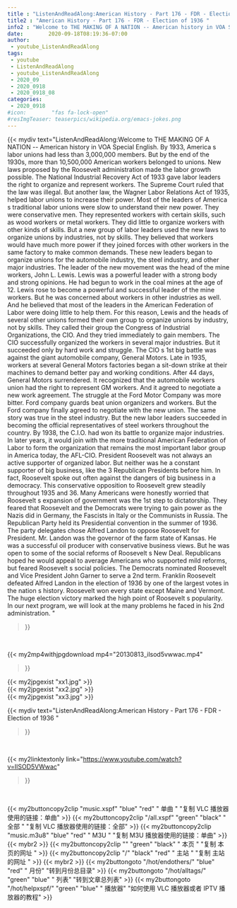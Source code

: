 ```yaml
---
title : "ListenAndReadAlong:American History - Part 176 - FDR - Election of 1936 "
title2 : "American History - Part 176 - FDR - Election of 1936 "
info2 : "Welcome to THE MAKING OF A NATION -- American history in VOA Special English. By 1933, America s labor unions had less than 3,000,000 members. But by the end of the 1930s, more than 10,500,000 American workers belonged to unions. New laws proposed by the Roosevelt administration made the labor growth possible. The National Industrial Recovery Act of 1933 gave labor leaders the right to organize and represent workers. The Supreme Court ruled that the law was illegal. But another law, the Wagner Labor Relations Act of 1935, helped labor unions to increase their power. Most of the leaders of America s traditional labor unions were slow to understand their new power. They were conservative men. They represented workers with certain skills, such as wood workers or metal workers. They did little to organize workers with other kinds of skills. But a new group of labor leaders used the new laws to organize unions by industries, not by skills. They believed that workers would have much more power if they joined forces with other workers in the same factory to make common demands. These new leaders began to organize unions for the automobile industry, the steel industry, and other major industries. The leader of the new movement was the head of the mine workers, John L. Lewis. Lewis was a powerful leader with a strong body and strong opinions. He had begun to work in the coal mines at the age of 12. Lewis rose to become a powerful and successful leader of the mine workers. But he was concerned about workers in other industries as well. And he believed that most of the leaders in the American Federation of Labor were doing little to help them. For this reason, Lewis and the heads of several other unions formed their own group to organize unions by industry, not by skills. They called their group the Congress of Industrial Organizations, the CIO. And they tried immediately to gain members. The CIO successfully organized the workers in several major industries. But it succeeded only by hard work and struggle. The CIO s 1st big battle was against the giant automobile company, General Motors. Late in 1935, workers at several General Motors factories began a  sit-down  strike at their machines to demand better pay and working conditions. After 44 days, General Motors surrendered. It recognized that the automobile workers  union had the right to represent GM workers. And it agreed to negotiate a new work agreement. The struggle at the Ford Motor Company was more bitter. Ford company guards beat union organizers and workers. But the Ford company finally agreed to negotiate with the new union. The same story was true in the steel industry. But the new labor leaders succeeded in becoming the official representatives of steel workers throughout the country. By 1938, the C.I.O. had won its battle to organize major industries. In later years, it would join with the more traditional American Federation of Labor to form the organization that remains the most important labor group in America today, the AFL-CIO. President Roosevelt was not always an active supporter of organized labor. But neither was he a constant supporter of big business, like the 3 Republican Presidents before him. In fact, Roosevelt spoke out often against the dangers of big business in a democracy. This conservative opposition to Roosevelt grew steadily throughout 1935 and 36. Many Americans were honestly worried that Roosevelt s expansion of government was the 1st step to dictatorship. They feared that Roosevelt and the Democrats were trying to gain power as the Nazis did in Germany, the Fascists in Italy or the Communists in Russia. The Republican Party held its Presidential convention in the summer of 1936. The party delegates chose Alfred Landon to oppose Roosevelt for President. Mr. Landon was the governor of the farm state of Kansas. He was a successful oil producer with conservative business views. But he was open to some of the social reforms of Roosevelt s New Deal. Republicans hoped he would appeal to average Americans who supported mild reforms, but feared Roosevelt s social policies. The Democrats nominated Roosevelt and Vice President John Garner to serve a 2nd term. Franklin Roosevelt defeated Alfred Landon in the election of 1936 by one of the largest votes in the nation s history. Roosevelt won every state except Maine and Vermont. The huge election victory marked the high point of Roosevelt s popularity. In our next program, we will look at the many problems he faced in his 2nd administration. "
date:        2020-09-18T08:19:36-07:00
author:
 - youtube_ListenAndReadAlong
tags:
 - youtube
 - ListenAndReadAlong
 - youtube_ListenAndReadAlong
 - 2020_09
 - 2020_0918
 - 2020_0918_08
categories:
 - 2020_0918
#icon:        "fas fa-lock-open"
#resImgTeaser: teaserpics/wikipedia.org/emacs-jokes.png
---
```


{{< mydiv text="ListenAndReadAlong:Welcome to THE MAKING OF A NATION -- American history in VOA Special English. By 1933, America s labor unions had less than 3,000,000 members. But by the end of the 1930s, more than 10,500,000 American workers belonged to unions. New laws proposed by the Roosevelt administration made the labor growth possible. The National Industrial Recovery Act of 1933 gave labor leaders the right to organize and represent workers. The Supreme Court ruled that the law was illegal. But another law, the Wagner Labor Relations Act of 1935, helped labor unions to increase their power. Most of the leaders of America s traditional labor unions were slow to understand their new power. They were conservative men. They represented workers with certain skills, such as wood workers or metal workers. They did little to organize workers with other kinds of skills. But a new group of labor leaders used the new laws to organize unions by industries, not by skills. They believed that workers would have much more power if they joined forces with other workers in the same factory to make common demands. These new leaders began to organize unions for the automobile industry, the steel industry, and other major industries. The leader of the new movement was the head of the mine workers, John L. Lewis. Lewis was a powerful leader with a strong body and strong opinions. He had begun to work in the coal mines at the age of 12. Lewis rose to become a powerful and successful leader of the mine workers. But he was concerned about workers in other industries as well. And he believed that most of the leaders in the American Federation of Labor were doing little to help them. For this reason, Lewis and the heads of several other unions formed their own group to organize unions by industry, not by skills. They called their group the Congress of Industrial Organizations, the CIO. And they tried immediately to gain members. The CIO successfully organized the workers in several major industries. But it succeeded only by hard work and struggle. The CIO s 1st big battle was against the giant automobile company, General Motors. Late in 1935, workers at several General Motors factories began a  sit-down  strike at their machines to demand better pay and working conditions. After 44 days, General Motors surrendered. It recognized that the automobile workers  union had the right to represent GM workers. And it agreed to negotiate a new work agreement. The struggle at the Ford Motor Company was more bitter. Ford company guards beat union organizers and workers. But the Ford company finally agreed to negotiate with the new union. The same story was true in the steel industry. But the new labor leaders succeeded in becoming the official representatives of steel workers throughout the country. By 1938, the C.I.O. had won its battle to organize major industries. In later years, it would join with the more traditional American Federation of Labor to form the organization that remains the most important labor group in America today, the AFL-CIO. President Roosevelt was not always an active supporter of organized labor. But neither was he a constant supporter of big business, like the 3 Republican Presidents before him. In fact, Roosevelt spoke out often against the dangers of big business in a democracy. This conservative opposition to Roosevelt grew steadily throughout 1935 and 36. Many Americans were honestly worried that Roosevelt s expansion of government was the 1st step to dictatorship. They feared that Roosevelt and the Democrats were trying to gain power as the Nazis did in Germany, the Fascists in Italy or the Communists in Russia. The Republican Party held its Presidential convention in the summer of 1936. The party delegates chose Alfred Landon to oppose Roosevelt for President. Mr. Landon was the governor of the farm state of Kansas. He was a successful oil producer with conservative business views. But he was open to some of the social reforms of Roosevelt s New Deal. Republicans hoped he would appeal to average Americans who supported mild reforms, but feared Roosevelt s social policies. The Democrats nominated Roosevelt and Vice President John Garner to serve a 2nd term. Franklin Roosevelt defeated Alfred Landon in the election of 1936 by one of the largest votes in the nation s history. Roosevelt won every state except Maine and Vermont. The huge election victory marked the high point of Roosevelt s popularity. In our next program, we will look at the many problems he faced in his 2nd administration. "
>}}
<br>


{{< my2mp4withjpgdownload mp4="20130813_ilsod5vwwac.mp4"
>}}

{{< my2jpgexist "xx1.jpg" >}}<br>
{{< my2jpgexist "xx2.jpg" >}}<br>
{{< my2jpgexist "xx3.jpg" >}}<br>



{{< mydiv text="ListenAndReadAlong:American History - Part 176 - FDR - Election of 1936 "
>}}
<br>

{{< my2linktextonly link="https://www.youtube.com/watch?v=IlSOD5VWwac"
>}}


<br>

{{< my2buttoncopy2clip "music.xspf"        "blue"   "red"    " 单曲 "  "复制 VLC 播放器使用的链接：单曲" >}} {{< my2buttoncopy2clip "/all.xspf"         "green"  "black"  " 全部 "  "复制 VLC 播放器使用的链接：全部" >}} {{< my2buttoncopy2clip "music.m3u8"        "blue"   "red"    " M3U  "    "复制 M3U 播放器使用的链接：单曲" >}} {{< mybr2 >}} {{< my2buttoncopy2clip ""                  "green"  "black"  " 本页 "    "复制 本页的网址 " >}} {{< my2buttoncopy2clip "/"                 "black"  "red"    " 主站 "    "复制 主站的网址 " >}} {{< mybr2 >}} {{< my2buttongoto      "/hot/endothers/"   "blue"   "red"    " 月份"   "转到月份总目录" >}} {{< my2buttongoto      "/hot/alltags/"     "green"  "blue"   " 列表"   "转到文章总列表" >}} {{< my2buttongoto      "/hot/helpxspf/"    "green"  "blue"   " 播放器" "如何使用 VLC 播放器或者 IPTV 播放器的教程" >}} 
